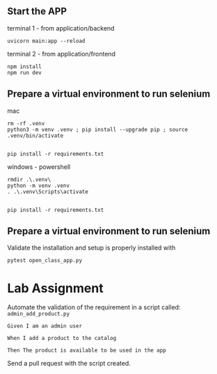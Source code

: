 ## Start the APP

terminal 1 - from application/backend
```
uvicorn main:app --reload
```


terminal 2 - from application/frontend
```
npm install
npm run dev
```


## Prepare a virtual environment to run selenium


mac
```shell
rm -rf .venv
python3 -m venv .venv ; pip install --upgrade pip ; source .venv/bin/activate


pip install -r requirements.txt

```

windows - powershell
```shell
rmdir .\.venv\
python -m venv .venv
. .\.venv\Scripts\activate


pip install -r requirements.txt

```

## Prepare a virtual environment to run selenium

Validate the installation and setup is properly installed with

```shell
pytest open_class_app.py
```



# Lab Assignment

Automate the validation of the requirement in a script called: `admin_add_product.py`

```
Given I am an admin user​

When I add a product to the catalog​

Then The product is available to be used in the app
```


Send a pull request with the script created.